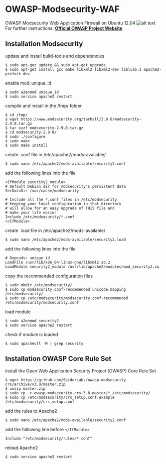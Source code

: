 # OWASP-Modsecurity-WAF
OWASP Modsecurity Web Application Firewall on Ubuntu 12.04
![alt text](https://www.owasp.org/images/f/f9/CRS-logo-full_size-512x257.png "OWASP Logo")  
For further instructions: **[Official OWASP Project Website](https://coreruleset.org/)**
## Installation Modsecurity
update and install build-tools and dependencies
```
$ sudo apt-get update && sudo apt-get upgrade
$ sudo apt-get install gcc make libxml2 libxml2-dev liblua5.1 apache2-prefork-dev
```
enable mod_unique_id
```
$ sudo a2enmod unique_id
$ sudo service apache2 restart
```
compile and install in the /tmp/ folder
```
$ cd /tmp/
$ wget https://www.modsecurity.org/tarball/2.9.0/modsecurity-2.9.0.tar.gz
$ tar xvzf modsecurity-2.9.0.tar.gz
$ cd modsecurity-2.9.0/
$ sudo ./configure
$ sudo make
$ sudo make install
```
create .conf file in /etc/apache2/mods-available/
```
$ sudo nano /etc/apache2/mods-available/security2.conf
```
add the following lines into the file
```
<IfModule security2_module>
# Default Debian dir for modsecurity's persistent data
SecDataDir /var/cache/modsecurity

# Include all the *.conf files in /etc/modsecurity.
# Keeping your local configuration in that directory
# will allow for an easy upgrade of THIS file and
# make your life easier
Include /etc/modsecurity/*.conf
</IfModule>
```
create .load file in /etc/apache2/mods-available/
```
$ sudo nano /etc/apache2/mods-available/security2.load
```
add the following lines into the file
```
# Depends: unique_id
LoadFile /usr/lib/x86_64-linux-gnu/libxml2.so.2
LoadModule security2_module /usr/lib/apache2/modules/mod_security2.so
```
copy the recommended configuration files
```
$ sudo mkdir /etc/modsecurity/
$ sudo cp modsecurity.conf-recommended unicode.mapping /etc/modsecurity/
$ sudo cp /etc/modsecurity/modsecurity.conf-recommended /etc/modsecurity/modsecurity.conf
```
load module
```
$ sudo a2enmod security2
$ sudo service apache2 restart
```
check if module is loaded
```
$ sudo apachectl -M | grep security
```
## Installation OWASP Core Rule Set
install the Open Web Application Security Project (OWASP) Core Rule Set
```
$ wget https://github.com/SpiderLabs/owasp-modsecurity-crs/archive/v3.0/master.zip
$ unzip master.zip
$ sudo cp -r owasp-modsecurity-crs-3.0-master/* /etc/modsecurity/
$ sudo cp /etc/modsecurity/crs_setup.conf.example /etc/modsecurity/crs_setup.conf
```
add the rules to Apache2
```
$ sudo nano /etc/apache2/mods-available/security2.conf
```
add the following line before `</IfModule>`
```
Include "/etc/modsecurity/rules/*.conf"
```
reload Apache2
```
$ sudo service apache2 restart
```
